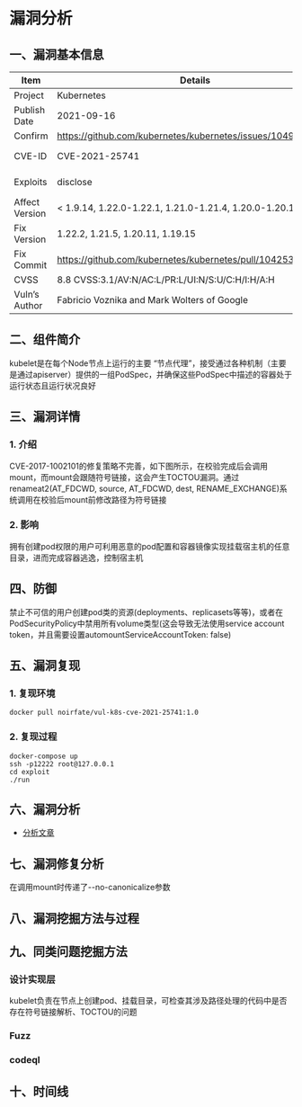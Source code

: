 # 漏洞分析

## 一、漏洞基本信息

| Item           | Details                                          | Note              |
| -------------- | ------------------------------------------------ | ----------------- |
| Project        | Kubernetes                                       |                   |
| Publish Date   | 2021-09-16                                       |                   |
| Confirm        | https://github.com/kubernetes/kubernetes/issues/104980 |             |
| CVE-ID         | CVE-2021-25741                                   | mitre, cvedetails |
| Exploits       | disclose                                         | see in image      |
| Affect Version | < 1.9.14, 1.22.0-1.22.1, 1.21.0-1.21.4, 1.20.0-1.20.10 |             |
| Fix Version    | 1.22.2, 1.21.5, 1.20.11, 1.19.15                 |                   |
| Fix Commit     | https://github.com/kubernetes/kubernetes/pull/104253/commits  |      |
| CVSS           | 8.8 CVSS:3.1/AV:N/AC:L/PR:L/UI:N/S:U/C:H/I:H/A:H |                   |
| Vuln’s Author  | Fabricio Voznika and Mark Wolters of Google      |                   |


## 二、组件简介
kubelet是在每个Node节点上运行的主要 “节点代理”，接受通过各种机制（主要是通过apiserver）提供的一组PodSpec，并确保这些PodSpec中描述的容器处于运行状态且运行状况良好

## 三、漏洞详情

### 1. 介绍
CVE-2017-1002101的修复策略不完善，如下图所示，在校验完成后会调用mount，而mount会跟随符号链接，这会产生TOCTOU漏洞。通过renameat2(AT\_FDCWD, source, AT\_FDCWD, dest, RENAME\_EXCHANGE)系统调用在校验后mount前修改路径为符号链接

### 2. 影响
拥有创建pod权限的用户可利用恶意的pod配置和容器镜像实现挂载宿主机的任意目录，进而完成容器逃逸，控制宿主机

## 四、防御
禁止不可信的用户创建pod类的资源(deployments、replicasets等等)，或者在PodSecurityPolicy中禁用所有volume类型(这会导致无法使用service account token，并且需要设置automountServiceAccountToken: false)

## 五、漏洞复现
### 1. 复现环境
```
docker pull noirfate/vul-k8s-cve-2021-25741:1.0
```
### 2. 复现过程
```
docker-compose up
ssh -p12222 root@127.0.0.1
cd exploit
./run
```

## 六、漏洞分析
- [分析文章](https://mp.weixin.qq.com/s/RqaWvzXZR6sLPzBI8ljoxg)

## 七、漏洞修复分析
在调用mount时传递了--no-canonicalize参数

## 八、漏洞挖掘方法与过程

## 九、同类问题挖掘方法

### 设计实现层
kubelet负责在节点上创建pod、挂载目录，可检查其涉及路径处理的代码中是否存在符号链接解析、TOCTOU的问题

### Fuzz

### codeql

## 十、时间线

